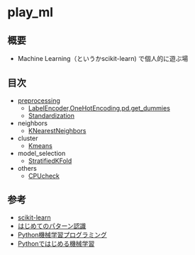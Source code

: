 # play_ml
## 概要
* Machine Learning（というかscikit-learn) で個人的に遊ぶ場

## 目次
* [preprocessing](https://github.com/takitsuba/play_ml/tree/master/preprocessing)
	* [LabelEncoder,OneHotEncoding,pd.get_dummies](https://github.com/takitsuba/play_ml/blob/master/preprocessing/LabelEncoder_OneHotEncoder_pd-get_dummies.ipynb)
	* [Standardization](https://github.com/takitsuba/play_ml/blob/master/preprocessing/Standardization_sklearn.preprocessing.StandardScaler.ipynb)
* neighbors
	* [KNearestNeighbors](https://github.com/takitsuba/play_ml/blob/master/neighbors/KNearestNeighbors.ipynb )
* cluster
	* [Kmeans](https://github.com/takitsuba/play_ml/blob/master/cluster/Kmeans.ipynb)
* model_selection
	* [StratifiedKFold](https://github.com/takitsuba/play_ml/blob/master/model_selection/StratifiedKFold.ipynb)
* others
	* [CPUcheck](https://github.com/takitsuba/play_ml/blob/master/others/CPUcheck.ipynb)

## 参考
* [scikit-learn](http://scikit-learn.org/)
* [はじめてのパターン認識](http://amzn.to/2AaiUyM)
* [Python機械学習プログラミング](http://amzn.to/2zLJjlU)
* [Pythonではじめる機械学習](http://amzn.to/2it7FHi)
